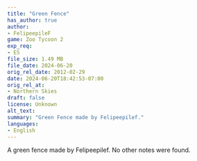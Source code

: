 ```yaml
---
title: "Green Fence"
has_author: true
author: 
- FelipeepileF
game: Zoo Tycoon 2
exp_req: 
- ES
file_size: 1.49 MB
file_date: 2024-06-20
orig_rel_date: 2012-02-29
date: 2024-06-20T18:42:53-07:00
orig_rel_at: 
- Northern Skies
draft: false
license: Unknown
alt_text: 
summary: "Green Fence made by Felipeepilef."
languages:
- English
---
```


A green fence made by Felipeepilef. No other notes were found.